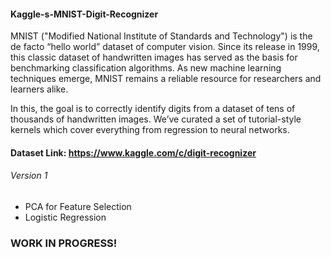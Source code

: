 #### Kaggle-s-MNIST-Digit-Recognizer

MNIST ("Modified National Institute of Standards and Technology") is the de facto “hello world” dataset of computer vision. Since its release in 1999, this classic dataset of handwritten images has served as the basis for benchmarking classification algorithms. As new machine learning techniques emerge, MNIST remains a reliable resource for researchers and learners alike.

In this, the goal is to correctly identify digits from a dataset of tens of thousands of handwritten images. We’ve curated a set of tutorial-style kernels which cover everything from regression to neural networks.

#### Dataset Link: https://www.kaggle.com/c/digit-recognizer

###### Version 1
- PCA for Feature Selection
- Logistic Regression

### WORK IN PROGRESS!
